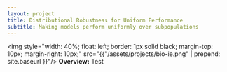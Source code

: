 ```yaml
---
layout: project
title: Distributional Robustness for Uniform Performance
subtitle: Making models perform uniformly over subpopulations
---
```


<img style="width: 40%; float: left; border: 1px solid black; margin-top: 10px; margin-right: 10px;" src="{{"/assets/projects/bio-ie.png" | prepend: site.baseurl }}"/>
**Overview:** 
Test
